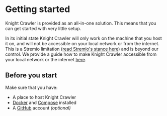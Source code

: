 # Getting started

Knight Crawler is provided as an all-in-one solution. This means that you can get started with very little setup.

In its initial state Knight Crawler will only work on the machine that you host it on, and will not be accessible on
your local network or from the internet. This is a Stremio
limitation ([read Stremio's stance here](https://github.com/Stremio/stremio-features/issues/687)) and is beyond our
control. We provide a guide
how to make Knight Crawler accessible from your local network or the internet [here]().

## Before you start

Make sure that you have:

- A place to host Knight Crawler
- [Docker](https://docs.docker.com/get-docker/) and [Compose](https://docs.docker.com/compose/install/) installed
- A [GitHub](https://github.com/) account _(optional)_

